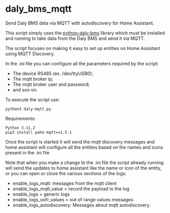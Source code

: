 # daly_bms_mqtt
Send Daly BMS data via MQTT with autodiscovery for Home Assistant.

This script simply uses the [python-daly-bms](https://github.com/dreadnought/python-daly-bms) library which must be installed and running to take data from the Daly BMS and send it via MQTT.

The script focuses on making it easy to set up entities on Home Assistant using MQTT Discovery.

In the .ini file you can configure all the parameters required by the script:
- The device RS485 (ex. /dev/ttyUSB0);
- The mqtt broker ip;
- The mqtt broker user and password;
- and soo on.


To execute the script use:
```
python3 daly-mqtt.py
```
Requirements:
```
Python 3.11.2
pip3 install paho-mqtt==1.5.1
```
Once the script is started it will send the mqtt discovery messages and home assistant will configure all the entities based on the names and icons present in the .ini file

Note that when you make a change to the .ini file the script already running will send the updates to home assistant like the name or icon of the entity, or you can open or close the various sections of the logs:

- enable_logs_mqtt: messages from the mqtt client
- enable_logs_mqtt_value = record the payload to the log
- enable_logs = generic logs
- enable_logs_oofr_values = out of range values messages
- enable_logs_autodiscovery: Messages about mqtt autodiscovery.
